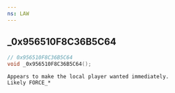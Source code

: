 ```yaml
---
ns: LAW
---
```

## _0x956510F8C36B5C64

```c
// 0x956510F8C36B5C64
void _0x956510F8C36B5C64();
```

```
Appears to make the local player wanted immediately.
Likely FORCE_*
```

